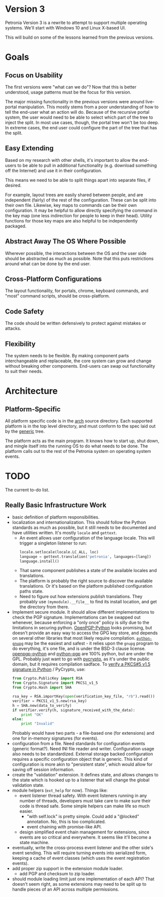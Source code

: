 # Version 3

Petronia Version 3 is a rewrite to attempt to support multiple operating systems.  We'll start with Windows 10 and Linux X-based UI.

This will build on some of the lessons learned from the previous versions.


# Goals

## Focus on Usability

The first versions were "what can we do"?  Now that this is better understood, usage patterns must be the focus for this version.

The major missing functionality in the previous versions were around live-portal manipulation.  This mostly stems from a poor understanding of how to tell the end-user what an action will do.  Because of the recursive portal system, the user would need to be able to select which part of the tree to inject the split.  In most use cases, though, the portal tree won't be too deep.  In extreme cases, the end user could configure the part of the tree that has the split.

## Easy Extending

Based on my research with other shells, it's important to allow the end-users to be able to pull in additional functionality (e.g. download something off the Internet) and use it in their configuration.

This means we need to be able to split things apart into separate files, if desired.

For example, layout trees are easily shared between people, and are independent (fairly) of the rest of the configuration.  These can be split into their own file.  Likewise, key maps to commands can be their own configuration.  It may be helpful to allow directly specifying the command in the key map (one less indirection for people to keep in their head).  Utility functions for those key maps are also helpful to be independently packaged.

## Abstract Away The OS Where Possible

Wherever possible, the interactions between the OS and the user side should be abstracted as much as possible.  Note that this puts restrictions around what can be done by the end user.

## Cross-Platform Configurations

The layout functionality, for portals, chrome, keyboard commands, and "most" command scripts, should be cross-platform.

## Code Safety

The code should be written defensively to protect against mistakes or attacks.

## Flexibility

The system needs to be flexible.  By making component parts interchangeable and replaceable, the core system can grow and change without breaking other components.  End-users can swap out functionality to suit their needs.

# Architecture

## Platform-Specific

All platform specific code is in the [arch](src/petronia3/arch) source directory.  Each supported platform is in the top level directory, and must conform to the spec laid out by the [generic](src/petronia3/arch/generic) tree.

The platform acts as the main program.  It knows how to start up, shut down, and mingle itself into the running OS to do what needs to be done.  The platform calls out to the rest of the Petronia system on operating system events.

# TODO

The current to-do list.

## Really Basic Infrastructure Work

* basic definition of platform responsibilities.
* localization and internationalization.  This should follow the Python standards as much as possible, but it still needs to be documented and have utilities written.  It's mostly `locale` and `gettext`.
    * An event allows user configuration of the language locale.  This will trigger a singleton listener to run:
      ```python
      locale.setlocale(locale.LC_ALL, loc)
      language = gettext.translation('petronia', languages=[lang])
      language.install()
      ```
    * That same component publishes a state of the available locales and translations.
    * The platform is probably the right source to discover the available translations.  Or it's based on the platform published configuration paths state.
    * Need to figure out how extensions publish translations.  They probably use `(mymodule).__file__` to find its install location, and get the directory from there.
* Implement secure module.  It should allow different implementations to check the PGP signature.  Implementations can be swapped out whenever, because enforcing a "only once" policy is silly due to the limitations in securing python.  [OpenPGP-Python](https://github.com/singpolyma/OpenPGP-Python) looks promising, but doesn't provide an easy way to access the GPG key store, and depends on several other libraries that most likely require compilation.  [`python-gnupg`](https://pythonhosted.org/python-gnupg/) may be the easiest and safest - it relies upon the `gnupg` program to do everything, it's one file, and is under the BSD-3 clause license.  [openpgp-python](https://github.com/diafygi/openpgp-python) and [python-pgp](https://github.com/mitchellrj/python-pgp) are 100% python, but are under the GPL.  Probably just want to go with [pycrypto](https://github.com/dlitz/pycrypto), as it's under the public domain, but it requires compilation sadface.  To [verify a PKCS#5 v1.5 signature in Python](https://stackoverflow.com/a/19551810/4580538) / PyCrypto, use:
    ```python
    from Crypto.PublicKey import RSA
    from Crypto.Signature import PKCS1_v1_5
    from Crypto.Hash import SHA

    rsa_key = RSA.importKey(open(verification_key_file, "rb").read())
    verifier = PKCS1_v1_5.new(rsa_key)
    h = SHA.new(data_to_verify)
    if verifier.verify(h, signature_received_with_the_data):
        print "OK"
    else:
        print "Invalid"
    ```
    Probably would have two parts - a file-based one (for extensions) and one for in-memory signatures (for events).
* configuration from a file.  Need standards for configuration events (generic format?).  Need INI file reader and writer.  Configuration usage also needs to be standardized.  External storage backed configuration requires a specific configuration object that is generic.  This kind of configuration is more akin to "persistent state", which would allow for saving off session information.
* create the "validation" extension.  It defines state, and allows changes to the state which is hooked up to a listener that will change the global validation state.
* module helpers (`ext_help` for now).  Things like:
    * event listener thread safety.  With event listeners running in any number of threads, developers must take care to make sure their code is thread safe.  Some simple helpers can make life so much easier.
        * "with self.lock" is pretty simple.  Could add a "@locked" annotation.  No, this is too complicated.
        * event chaining with promise-like API.
    * design simplified event chain management for extensions, since events are so critical and everywhere.  It seems like it'll become a state machine.
* eventually, write the cross-process event listener and the other side's event sending.  This will require turning events into serialized form, keeping a cache of event classes (which uses the event registration events).
* add proper zip support in the extension module loader.
    * add PGP and checksum to zip loader.
* should module loading limit just one implementation of each API?  That doesn't seem right, as some extensions may need to be split up to handle pieces of an API across multiple permissions.
